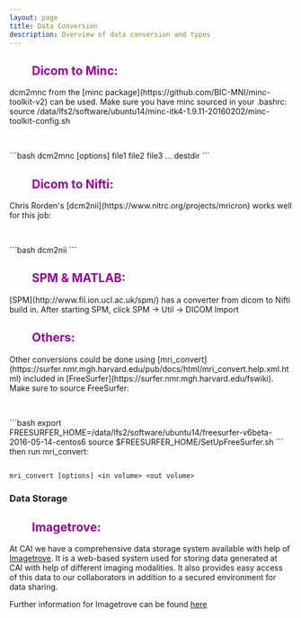 ```yaml
---
layout: page
title: Data Conversion
description: Overview of data conversion and types
---
```


<dl>
<dd> <h2 style="color:#990099;"> Dicom to Minc: </h2> </dd>
</dl>
dcm2mnc from the [minc package](https://github.com/BIC-MNI/minc-toolkit-v2) can be used. Make sure you have minc sourced in your .bashrc: source /data/lfs2/software/ubuntu14/minc-itk4-1.9.11-20160202/minc-toolkit-config.sh
<br>

<dl>
<dd> <br> </dd>
</dl>
```bash
dcm2mnc [options] file1 file2 file3 ... destdir
```  
   
<dl>
<dd> <h2 style="color:#990099;"> Dicom to Nifti: </h2> </dd>
</dl>
Chris Rorden's [dcm2nii](https://www.nitrc.org/projects/mricron) works well for this job:
<dl>
<dd> <br> </dd>
</dl>
```bash
dcm2nii <options> <sourcenames>
```  

<dl>
<dd> <h2 style="color:#990099;"> SPM & MATLAB: </h2> </dd>
</dl>
[SPM](http://www.fil.ion.ucl.ac.uk/spm/) has a converter from dicom to Nifti build in. After starting SPM, click SPM -> Util -> DICOM Import 



<dl>
<dd> <h2 style="color:#990099;"> Others: </h2> </dd>
</dl>
Other conversions could be done using [mri_convert](https://surfer.nmr.mgh.harvard.edu/pub/docs/html/mri_convert.help.xml.html) included in [FreeSurfer](https://surfer.nmr.mgh.harvard.edu/fswiki). Make sure to source FreeSurfer: 
<dl>
<dd> <br> </dd>
</dl>
```bash
export FREESURFER_HOME=/data/lfs2/software/ubuntu14/freesurfer-v6beta-2016-05-14-centos6
source $FREESURFER_HOME/SetUpFreeSurfer.sh
```
then run mri_convert:



```shell

mri_convert [options] <in volume> <out volume>

```

### Data Storage

<dl>
<dd> <h2 style="color:#990099;"> Imagetrove: </h2> </dd>
</dl>

At CAI we have a comprehensive data storage system available with help of [Imagetrove](https://projects.ands.org.au/id/ERIC08). It is a web-based system used for
storing data generated at CAI with help of different imaging modalities. It also provides easy access of this data to our collaborators in addition to a secured environment for data sharing.

Further information for Imagetrove can be found [here]()


